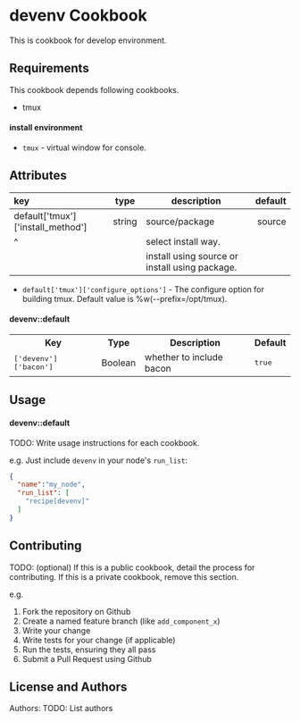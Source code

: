 devenv Cookbook
===============
This is cookbook for develop environment.

Requirements
------------
This cookbook depends following cookbooks.

- tmux

#### install environment
- `tmux` - virtual window for console.


Attributes
----------

| key                               | type   | description                                    | default|
|:----------------------------------|--------|------------------------------------------------|-------:|
| default['tmux']['install_method'] | string | source/package                                 | source |
|^|        | select install way.                            |        |
|                                   |        | install using source or install using package. |        |

- `default['tmux']['configure_options']` - The configure option for building tmux. Default value is
                                           %w(--prefix=/opt/tmux).


#### devenv::default
<table>
  <tr>
    <th>Key</th>
    <th>Type</th>
    <th>Description</th>
    <th>Default</th>
  </tr>
  <tr>
    <td><tt>['devenv']['bacon']</tt></td>
    <td>Boolean</td>
    <td>whether to include bacon</td>
    <td><tt>true</tt></td>
  </tr>
</table>

Usage
-----
#### devenv::default
TODO: Write usage instructions for each cookbook.

e.g.
Just include `devenv` in your node's `run_list`:

```json
{
  "name":"my_node",
  "run_list": [
    "recipe[devenv]"
  ]
}
```

Contributing
------------
TODO: (optional) If this is a public cookbook, detail the process for contributing. If this is a private cookbook, remove this section.

e.g.
1. Fork the repository on Github
2. Create a named feature branch (like `add_component_x`)
3. Write your change
4. Write tests for your change (if applicable)
5. Run the tests, ensuring they all pass
6. Submit a Pull Request using Github

License and Authors
-------------------
Authors: TODO: List authors
